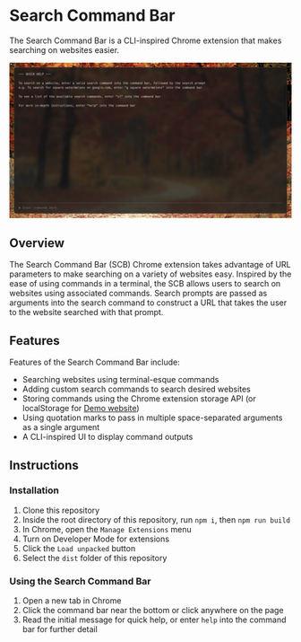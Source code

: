 # Search Command Bar
The Search Command Bar is a CLI-inspired Chrome extension that makes searching on websites easier.

![Search Command Bar](./readme-assets/search-command-bar.png)

## Overview
The Search Command Bar (SCB) Chrome extension takes advantage of URL parameters to make searching on a variety of websites easy. Inspired by the ease of using commands in a terminal, the SCB allows users to search on websites using associated commands. Search prompts are passed as arguments into the search command to construct a URL that takes the user to the website searched with that prompt.

## Features
Features of the Search Command Bar include:
- Searching websites using terminal-esque commands
- Adding custom search commands to search desired websites
- Storing commands using the Chrome extension storage API (or localStorage for [Demo website](https://iii-search-cmd-bar.netlify.app/))
- Using quotation marks to pass in multiple space-separated arguments as a single argument
- A CLI-inspired UI to display command outputs

## Instructions
### Installation
1. Clone this repository
2. Inside the root directory of this repository, run `npm i`, then `npm run build`
3. In Chrome, open the `Manage Extensions` menu
4. Turn on Developer Mode for extensions
5. Click the `Load unpacked` button
6. Select the `dist` folder of this repository

### Using the Search Command Bar
1. Open a new tab in Chrome
2. Click the command bar near the bottom or click anywhere on the page
3. Read the initial message for quick help, or enter `help` into the command bar for further detail